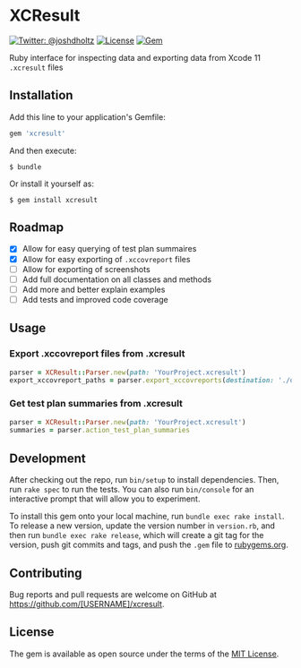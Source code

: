 # XCResult

[![Twitter: @joshdholtz](https://img.shields.io/badge/contact-@joshdholtz-blue.svg?style=flat)](https://twitter.com/KrauseFx)
[![License](https://img.shields.io/badge/license-MIT-green.svg?style=flat)](https://github.com/KrauseFx/trainer/blob/master/LICENSE)
[![Gem](https://img.shields.io/gem/v/xcresult.svg?style=flat)](http://rubygems.org/gems/trainer)

Ruby interface for inspecting data and exporting data from Xcode 11 `.xcresult` files

## Installation

Add this line to your application's Gemfile:

```ruby
gem 'xcresult'
```

And then execute:

    $ bundle

Or install it yourself as:

    $ gem install xcresult

## Roadmap

- [x] Allow for easy querying of test plan summaires
- [x] Allow for easy exporting of `.xccovreport` files
- [ ] Allow for exporting of screenshots
- [ ] Add full documentation on all classes and methods
- [ ] Add more and better explain examples
- [ ] Add tests and improved code coverage

## Usage

### Export .xccovreport files from .xcresult

```rb
parser = XCResult::Parser.new(path: 'YourProject.xcresult')
export_xccovreport_paths = parser.export_xccovreports(destination: './outputs')
```

### Get test plan summaries from .xcresult

```rb
parser = XCResult::Parser.new(path: 'YourProject.xcresult')
summaries = parser.action_test_plan_summaries
```

## Development

After checking out the repo, run `bin/setup` to install dependencies. Then, run `rake spec` to run the tests. You can also run `bin/console` for an interactive prompt that will allow you to experiment.

To install this gem onto your local machine, run `bundle exec rake install`. To release a new version, update the version number in `version.rb`, and then run `bundle exec rake release`, which will create a git tag for the version, push git commits and tags, and push the `.gem` file to [rubygems.org](https://rubygems.org).

## Contributing

Bug reports and pull requests are welcome on GitHub at https://github.com/[USERNAME]/xcresult.

## License

The gem is available as open source under the terms of the [MIT License](https://opensource.org/licenses/MIT).
